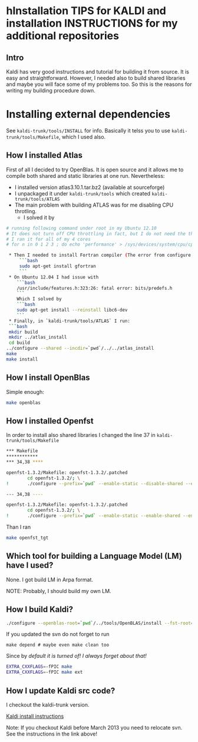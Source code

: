 hInstallation TIPS for KALDI and installation INSTRUCTIONS for my additional repositories
=================================================================================
Intro
-----
Kaldi has very good instructions and tutorial
for building it from source. It is easy and straightforward.
However, I needed also to build shared libraries
and maybe you will face some of my problems too.
So this is the reasons for writing my building procedure down.

Installing external dependencies
================================
See `kaldi-trunk/tools/INSTALL` for info.
Basically it telss you to use `kaldi-trunk/tools/Makefile`, which I used also.

How I installed Atlas
--------------------
First of all I decided to try OpenBlas. 
It is open source and it allows me to compile both shared and static libraries at one run.
Nevertheless:
 * I installed version atlas3.10.1.tar.bz2 (available at sourceforge)
 * I unpackaged it under `kaldi-trunk/tools` which created `kaldi-trunk/tools/ATLAS`
 * The main problem with building ATLAS was for me disabling CPU throtling.
    * I solved it by 
```bash
# running following command under root in my Ubuntu 12.10
# It does not turn off CPU throttling in fact, but I do not need the things optimaze on my local machine
# I ran it for all of my 4 cores
# for n in 0 1 2 3 ; do echo 'performance' > /sys/devices/system/cpu/cpu${n}/cpufreq/scaling_governor ; done

 * Then I needed to install Fortran compiler (The error from configure was little bit covered by consequent errors) by 
     ```bash
     sudo apt-get install gfortran
     ```
 * On Ubuntu 12.04 I had issue with 
    ```bash
    /usr/include/features.h:323:26: fatal error: bits/predefs.h
    ```
    Which I solved by
    ```bash
    sudo apt-get install --reinstall libc6-dev
    ```
 * Finally, in `kaldi-trunk/tools/ATLAS` I run:
 ```bash
 mkdir build 
 mkdir ../atlas_install
 cd build
../configure --shared --incdir=`pwd`/../../atlas_install
make 
make install
 ```

How I install OpenBlas
----------------------
Simple enough:
```bash
make openblas
```

How I installed Openfst
----------------------
In order to install also shared libraries
I changed the line 37 in 
`kaldi-trunk/tools/Makefile`

```sh
*** Makefile 
************
*** 34,38 ****

openfst-1.3.2/Makefile: openfst-1.3.2/.patched
		cd openfst-1.3.2/; \
!		./configure --prefix=`pwd` --enable-static --disable-shared --enable-far --enable-ngram-fsts

--- 34,38 ----

openfst-1.3.2/Makefile: openfst-1.3.2/.patched
		cd openfst-1.3.2/; \
!		./configure --prefix=`pwd` --enable-static --enable-shared --enable-far --enable-ngram-fsts

```
Than I ran
```bash
make openfst_tgt
```


Which tool for building a Language Model (LM) have I used?
---------------------------------------------------------
None. I got build LM in Arpa format.

NOTE: Probably, I should build my own LM. 


How I build Kaldi?
------------------
```bash
./configure --openblas-root=`pwd`/../tools/OpenBLAS/install --fst-root=`pwd`/../tools/openfst --static-math=no
```

If you updated the svn do not forget to run 
```
make depend # maybe even make clean too
```
Since by *default it is turned of! I always forget about that!*

```bash
EXTRA_CXXFLAGS=-fPIC make
EXTRA_CXXFLAGS=-fPIC make ext
```




How I update Kaldi src code?
----------------------------
I checkout the kaldi-trunk version.

[Kaldi install instructions](http://kaldi.sourceforge.net/install.html)

Note: If you checkout Kaldi before March 2013 you need to relocate svn. See the instructions in the link above!
